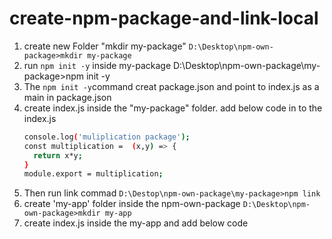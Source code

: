 # create-npm-package-and-link-local
1. create new Folder "mkdir my-package"
    ```D:\Desktop\npm-own-package>mkdir my-package```
2. run ```npm init -y``` inside my-package
    D:\Desktop\npm-own-package\my-package>npm init -y
3. The ```npm init -y```command creat package.json and point to index.js as a main in package.json
4. create index.js inside the "my-package" folder. add below code in to the index.js
    ```sh
    console.log('muliplication package');
    const multiplication =  (x,y) => {
      return x*y;
    }
    module.export = multiplication;
    ```
6. Then run link commad 
    ```D:\Destop\npm-own-package\my-package>npm link```
8. create 'my-app' folder inside the npm-own-package
    ```D:\Desktop\npm-own-package>mkdir my-app```
9. create index.js inside the my-app and add below code

